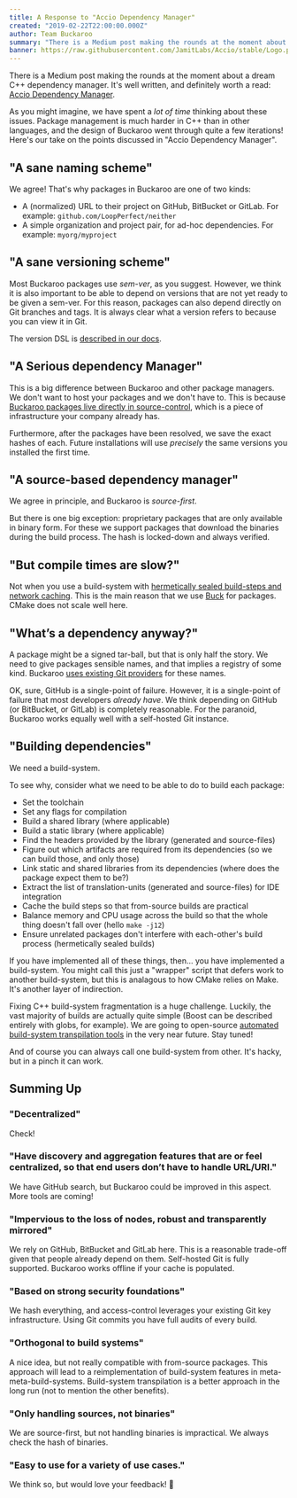 ```yaml
---
title: A Response to "Accio Dependency Manager"
created: "2019-02-22T22:00:00.000Z"
author: Team Buckaroo
summary: "There is a Medium post making the rounds at the moment about a dream C++ dependency manager. It's well written, and definitely worth a read. Here's our take. "
banner: https://raw.githubusercontent.com/JamitLabs/Accio/stable/Logo.png
---
```

There is a Medium post making the rounds at the moment about a dream C++ dependency manager. It's well written, and definitely worth a read: [Accio Dependency Manager](https://medium.com/@corentin.jabot/accio-dependency-manager-b1846e1caf76).

As you might imagine, we have spent a *lot of time* thinking about these issues. Package management is much harder in C++ than in other languages, and the design of Buckaroo went through quite a few iterations! Here's our take on the points discussed in "Accio Dependency Manager".

## "A sane naming scheme"

We agree! That's why packages in Buckaroo are one of two kinds:

 - A (normalized) URL to their project on GitHub, BitBucket or GitLab. For example: `github.com/LoopPerfect/neither`
 - A simple organization and project pair, for ad-hoc dependencies. For example: `myorg/myproject`

## "A sane versioning scheme"

Most Buckaroo packages use *sem-ver*, as you suggest. However, we think it is also important to be able to depend on versions that are not yet ready to be given a sem-ver. For this reason, packages can also depend directly on Git branches and tags. It is always clear what a version refers to because you can view it in Git.

The version DSL is [described in our docs](https://github.com/LoopPerfect/buckaroo/wiki/Version-Constraints-DSL).

## "A Serious dependency Manager"

This is a big difference between Buckaroo and other package managers. We don't want to host your packages and we don't have to. This is because [Buckaroo packages live directly in source-control](https://github.com/LoopPerfect/buckaroo/wiki/Git-as-a-Package-Registry), which is a piece of infrastructure your company already has.

Furthermore, after the packages have been resolved, we save the exact hashes of each. Future installations will use *precisely* the same versions you installed the first time.

## "A source-based dependency manager"

We agree in principle, and Buckaroo is *source-first*.

But there is one big exception: proprietary packages that are only available in binary form. For these we support packages that download the binaries during the build process. The hash is locked-down and always verified.

## "But compile times are slow?"

Not when you use a build-system with [hermetically sealed build-steps and network caching](https://buckbuild.com/concept/what_makes_buck_so_fast.html). This is the main reason that we use [Buck](https://buckbuild.com/) for packages. CMake does not scale well here.

## "What’s a dependency anyway?"

A package might be a signed tar-ball, but that is only half the story. We need to give packages sensible names, and that implies a registry of some kind. Buckaroo [uses existing Git providers](https://github.com/LoopPerfect/buckaroo/wiki/Git-as-a-Package-Registry) for these names.

OK, sure, GitHub is a single-point of failure. However, it is a single-point of failure that most developers *already have*. We think depending on GitHub (or BitBucket, or GitLab) is completely reasonable. For the paranoid, Buckaroo works equally well with a self-hosted Git instance.

## "Building dependencies"

We need a build-system.

To see why, consider what we need to be able to do to build each package:

 - Set the toolchain
 - Set any flags for compilation
 - Build a shared library (where applicable)
 - Build a static library (where applicable)
 - Find the headers provided by the library (generated and source-files)
 - Figure out which artifacts are required from its dependencies (so we can build those, and only those)
 - Link static and shared libraries from its dependencies (where does the package expect them to be?)
 - Extract the list of translation-units (generated and source-files) for IDE integration
 - Cache the build steps so that from-source builds are practical
 - Balance memory and CPU usage across the build so that the whole thing doesn't fall over (hello `make -j12`)
 - Ensure unrelated packages don't interfere with each-other's build process (hermetically sealed builds)

If you have implemented all of these things, then... you have implemented a build-system. You might call this just a "wrapper" script that defers work to another build-system, but this is analagous to how CMake relies on Make. It's another layer of indirection.

Fixing C++ build-system fragmentation is a huge challenge. Luckily, the vast majority of builds are actually quite simple (Boost can be described entirely with globs, for example). We are going to open-source [automated build-system transpilation tools](https://buildinfer.loopperfect.com/) in the very near future. Stay tuned!

And of course you can always call one build-system from other. It's hacky, but in a pinch it can work.


## Summing Up

### "Decentralized"

Check!

### "Have discovery and aggregation features that are or feel centralized, so that end users don’t have to handle URL/URI."

We have GitHub search, but Buckaroo could be improved in this aspect. More tools are coming!

### "Impervious to the loss of nodes, robust and transparently mirrored"

We rely on GitHub, BitBucket and GitLab here. This is a reasonable trade-off given that people already depend on them. Self-hosted Git is fully supported. Buckaroo works offline if your cache is populated.

### "Based on strong security foundations"

We hash everything, and access-control leverages your existing Git key infrastructure. Using Git commits you have full audits of every build.

### "Orthogonal to build systems"

A nice idea, but not really compatible with from-source packages. This approach will lead to a reimplementation of build-system features in meta-meta-build-systems. Build-system transpilation is a better approach in the long run (not to mention the other benefits).

### "Only handling sources, not binaries"

We are source-first, but not handling binaries is impractical. We always check the hash of binaries.

### "Easy to use for a variety of use cases."

We think so, but would love your feedback! 🤠
